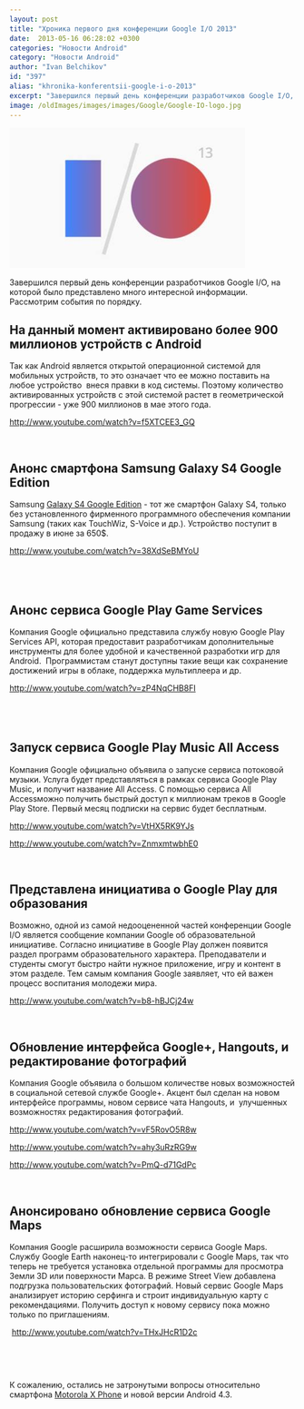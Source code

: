 ```yaml
---
layout: post
title: "Хроника первого дня конференции Google I/O 2013"
date:  2013-05-16 06:28:02 +0300
categories: "Новости Android"
category: "Новости Android"
author: "Ivan Belchikov"
id: "397"
alias: "khronika-konferentsii-google-i-o-2013"
excerpt: "Завершился первый день конференции разработчиков Google I/O, на которой было представлено много интересной информации. Рассмотрим события по порядку."
image: /oldImages/images/images/Google/Google-IO-logo.jpg
---
```

<img src="/oldImages/images/images/Google/Google-IO-logo.jpg" alt="Google I/O 2013">

Завершился первый день конференции разработчиков Google I/O, на которой было представлено много интересной информации. Рассмотрим события по порядку.
<h2>На данный момент активировано более 900 миллионов устройств с Android</h2>
Так как Android является открытой операционной системой для мобильных устройств, то это означает что ее можно поставить на любое устройство  внеся правки в код системы. Поэтому количество активированных устройств с этой системой растет в геометрической прогрессии - уже 900 миллионов в мае этого года. 

http://www.youtube.com/watch?v=f5XTCEE3_GQ

 

<h2>Анонс смартфона Samsung Galaxy S4 Google Edition</h2>
Samsung <a href="index.php?option=com_content&amp;view=article&amp;id=394&amp;catid=8&amp;Itemid=102">Galaxy S4 Google Edition</a> - тот же смартфон Galaxy S4, только без установленного фирменного программного обеспечения компании Samsung (таких как TouchWiz, S-Voice и др.). Устройство поступит в продажу в июне за 650$.

http://www.youtube.com/watch?v=38XdSeBMYoU

<h2> </h2>
<h2>Анонс сервиса Google Play Game Services</h2>
Компания Google официально представила службу новую Google Play Services API, которая предоставит разработчикам дополнительные инструменты для более удобной и качественной разработки игр для Android.  Программистам станут доступны такие вещи как сохранение достижений игры в облаке, поддержка мультиплеера и др.

http://www.youtube.com/watch?v=zP4NqCHB8FI

<h2> </h2>
<h2>Запуск сервиса Google Play Music All Access</h2>
Компания Google официально объявила о запуске сервиса потоковой музыки. Услуга будет представляться в рамках сервиса Google Play Music, и получит название All Access. С помощью сервиса All Accessможно получить быстрый доступ к миллионам треков в Google Play Store. Первый месяц подписки на сервис будет бесплатным.

http://www.youtube.com/watch?v=VtHX5RK9YJs

http://www.youtube.com/watch?v=ZnmxmtwbhE0

 

<h2>Представлена инициатива о Google Play для образования</h2>
Возможно, одной из самой недооцененной частей конференции Google I/O является сообщение компании Google об образовательной инициативе. Согласно инициативе в Google Play должен появится раздел программ образовательного характера. Преподаватели и студенты смогут быстро найти нужное приложение, игру и контент в этом разделе. Тем самым компания Google заявляет, что ей важен процесс воспитания молодежи мира.

http://www.youtube.com/watch?v=b8-hBJCj24w

 

<h2>Обновление интерфейса Google+, Hangouts, и редактирование фотографий</h2>
Компания Google объявила о большом количестве новых возможностей в социальной сетевой службе Google+. Акцент был сделан на новом интерфейсе программы, новом сервисе чата Hangouts, и  улучшенных возможностях редактирования фотографий.

http://www.youtube.com/watch?v=vF5RovO5R8w

http://www.youtube.com/watch?v=ahy3uRzRG9w

http://www.youtube.com/watch?v=PmQ-d71GdPc

 

<h2>Анонсировано обновление сервиса Google Maps</h2>
Компания Google расширила возможности сервиса Google Maps. Службу Google Earth наконец-то интегрировали с Google Maps, так что теперь не требуется установка отдельной программы для просмотра Земли 3D или поверхности Марса. В режиме Street View добавлена подгрузка пользовательских фотографий. Новый сервис Google Maps анализирует историю серфинга и строит индивидуальную карту с рекомендациями. Получить доступ к новому сервису пока можно только по приглашениям.

 http://www.youtube.com/watch?v=THxJHcR1D2c

 

 

К сожалению, остались не затронутыми вопросы относительно смартфона <a href="index.php?option=com_content&amp;view=article&amp;id=200&amp;catid=8&amp;Itemid=102">Motorola X Phone</a> и новой версии Android 4.3.
